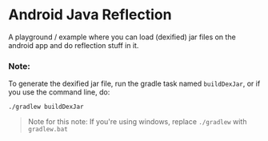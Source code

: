 # Android Java Reflection
A playground / example where you can load (dexified) jar files on the android app and do reflection stuff in it.

### Note:
To generate the dexified jar file, run the gradle task named `buildDexJar`, or if you use the command line, do:
```
./gradlew buildDexJar
```
> Note for this note: If you're using windows, replace `./gradlew` with `gradlew.bat`

